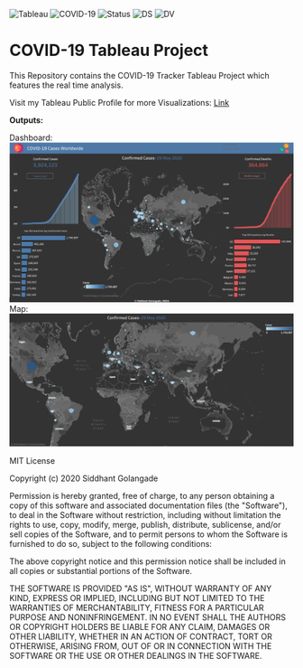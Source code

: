 ![Tableau](https://img.shields.io/badge/Tableau-2020-9cf) ![COVID-19](https://img.shields.io/badge/COVID19-Dashboard-blueviolet) ![Status](https://img.shields.io/badge/Status-Completed-success) ![DS](https://img.shields.io/badge/Data-Science-ff69b4) ![DV](https://img.shields.io/badge/Data-Visualization-yellowgreen)

# COVID-19 Tableau Project

This Repository contains the COVID-19 Tracker Tableau Project which features the real time analysis.

Visit my Tableau Public Profile for more Visualizations:
[Link](https://public.tableau.com/profile/imsid777#!/)

**Outputs:**

Dashboard:
![alt text](https://github.com/imsid777/COVID-19-Tableau-Project/blob/master/COVID-19%20Tableau%20Project/Output%20Images/My%20COVID-19%20Dashboard.png)
Map:
![alt text](https://github.com/imsid777/COVID-19-Tableau-Project/blob/master/COVID-19%20Tableau%20Project/Output%20Images/Map.png)

MIT License

Copyright (c) 2020 Siddhant Golangade

Permission is hereby granted, free of charge, to any person obtaining a copy
of this software and associated documentation files (the "Software"), to deal
in the Software without restriction, including without limitation the rights
to use, copy, modify, merge, publish, distribute, sublicense, and/or sell
copies of the Software, and to permit persons to whom the Software is
furnished to do so, subject to the following conditions:

The above copyright notice and this permission notice shall be included in all
copies or substantial portions of the Software.

THE SOFTWARE IS PROVIDED "AS IS", WITHOUT WARRANTY OF ANY KIND, EXPRESS OR
IMPLIED, INCLUDING BUT NOT LIMITED TO THE WARRANTIES OF MERCHANTABILITY,
FITNESS FOR A PARTICULAR PURPOSE AND NONINFRINGEMENT. IN NO EVENT SHALL THE
AUTHORS OR COPYRIGHT HOLDERS BE LIABLE FOR ANY CLAIM, DAMAGES OR OTHER
LIABILITY, WHETHER IN AN ACTION OF CONTRACT, TORT OR OTHERWISE, ARISING FROM,
OUT OF OR IN CONNECTION WITH THE SOFTWARE OR THE USE OR OTHER DEALINGS IN THE
SOFTWARE.
